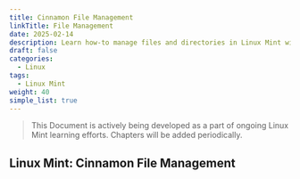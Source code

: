 ```yaml
---
title: Cinnamon File Management
linkTitle: File Management
date: 2025-02-14
description: Learn how-to manage files and directories in Linux Mint with this step-by-step guide on file management tasks and best practices for Linux Mint.
draft: false
categories:
  - Linux
tags:
  - Linux Mint
weight: 40
simple_list: true
---
```


> This Document is actively being developed as a part of ongoing Linux Mint learning efforts. Chapters will be added periodically.

## Linux Mint: Cinnamon File Management

